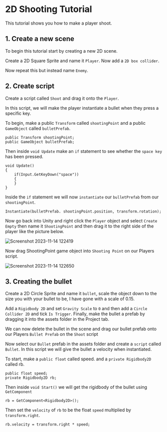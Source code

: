 # 2D Shooting Tutorial

This tutorial shows you how to make a player shoot.

## 1. Create a new scene

To begin this tutorial start by creating a new 2D scene.

Create a 2D Square Sprite and name it `Player`. Now add a `2D box collider`.

Now repeat this but instead name `Enemy`.

## 2. Create script

Create a script called `Shoot` and drag it onto the `Player`.

In this script, we will make the player instantiate a bullet when they press a specific key.

To begin, make a public `Transform` called `shootingPoint` and a public `GameObject` called `bulletPrefab`.

    public Transform shootingPoint;
    public GameObject bulletPrefab;

Then inside `void Update` make an `if` statement to see whether the `space key` has been pressed.

    void Update()
    {
        if(Input.GetKeyDown("space"))
        {
        }
    }

Inside the `if` statement we will now `instantiate` our `bulletPrefab` from our `shootingPoint`.

    Instantiate(bulletPrefab. shootingPoint.position, transform.rotation);

Now go back into Unity and right click the `Player` object and select `Create Empty` then name it `ShootingPoint` and then drag it to the right side of the player like the picture below.

![Screenshot 2023-11-14 122419](https://github.com/Natgsum/GameProgrammingTutorials/assets/73436877/99457b2e-44cb-400e-b5b1-642f271c3e98)

Now drag ShootingPoint game object into `Shooting Point` on our Players script.

![Screenshot 2023-11-14 122650](https://github.com/Natgsum/GameProgrammingTutorials/assets/73436877/9efd125b-995c-4210-a3a2-92827bcf3319)

## 3. Creating the bullet

Create a 2D Circle Sprite and name it `bullet`, scale the object down to the size you with your bullet to be, I have gone with a scale of 0.15.

Add a `Rigidbody 2D` and set `Gravity Scale` to `0` and then add a `Circle Collider 2D` and tick `Is Trigger`. Finally, make the bullet a prefab by dragging it into the assets folder in the Project tab.

We can now delete the bullet in the scene and drag our bullet prefab onto our Players `Bullet Prefab` on the `Shoot` script

Now select our `Bullet` prefab in the assets folder and create a `script` called `Bullet`. In this script we will give the bullet a velocity when instantiated.

To start, make a `public float` called speed. and a `private Rigidbody2D` called rb.

    public float speed;
    private Rigidbody2D rb;

Then inside `void Start()` we will get the rigidbody of the bullet using `GetComponent` 

    rb = GetComponent<Rigidbody2D>();

Then set the `velocity` of `rb` to be the float `speed` multiplied by `transform.right`.

    rb.velocity = transform.right * speed;

